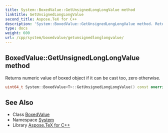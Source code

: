 ```yaml
---
title: System::BoxedValue::GetUnsignedLongLongValue method
linktitle: GetUnsignedLongLongValue
second_title: Aspose.TeX for C++
description: 'System::BoxedValue::GetUnsignedLongLongValue method. Returns numeric value of boxed object if it can be cast too, zero otherwise in C++.'
type: docs
weight: 600
url: /cpp/system/boxedvalue/getunsignedlonglongvalue/
---
```

## BoxedValue::GetUnsignedLongLongValue method


Returns numeric value of boxed object if it can be cast too, zero otherwise.

```cpp
uint64_t System::BoxedValue<T>::GetUnsignedLongLongValue() const override
```

## See Also

* Class [BoxedValue](../)
* Namespace [System](../../)
* Library [Aspose.TeX for C++](../../../)
